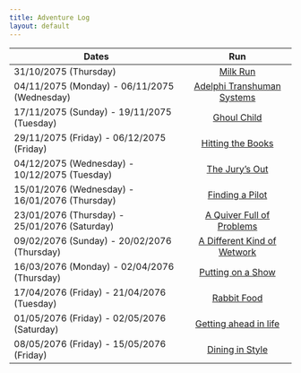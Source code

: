 ```yaml
---
title: Adventure Log
layout: default
---
```


| Dates                                          |                            Run                            |
| ---------------------------------------------- |:---------------------------------------------------------:|
| 31/10/2075 (Thursday)                          |                  [Milk Run](MilkRun.md)                   |
| 04/11/2075 (Monday) - 06/11/2075 (Wednesday)   | [Adelphi Transhuman Systems](AdelphiTranshumanSystems.md) |
| 17/11/2075 (Sunday) - 19/11/2075 (Tuesday)     |               [Ghoul Child](GhoulChild.md)                |
| 29/11/2075 (Friday) - 06/12/2075 (Friday)      |          [Hitting the Books](HittingTheBooks.md)          |
| 04/12/2075 (Wednesday) - 10/12/2075 (Tuesday)  |             [The Jury’s Out](TheJurysOut.md)              |
| 15/01/2076 (Wednesday) - 16/01/2076 (Thursday) |            [Finding a Pilot](FindingAPilot.md)            |
| 23/01/2076 (Thursday) - 25/01/2076 (Saturday)  |   [A Quiver Full of Problems](AQuiverFullOfProblems.md)   |
| 09/02/2076 (Sunday) - 20/02/2076 (Thursday)    | [A Different Kind of Wetwork](ADifferentKindOfWetwork.md) |
| 16/03/2076 (Monday) - 02/04/2076 (Thursday)    |          [Putting on a Show](PuttingOnAShow.md)           |
| 17/04/2076 (Friday) - 21/04/2076 (Tuesday)     |               [Rabbit Food](RabbitFood.md)                |
| 01/05/2076 (Friday) -  02/05/2076 (Saturday)   |      [Getting ahead in life](GettingAheadinLife.md)       |
| 08/05/2076 (Friday) - 15/05/2076 (Friday)      |            [Dining in Style](DininginStyle.md)            |
